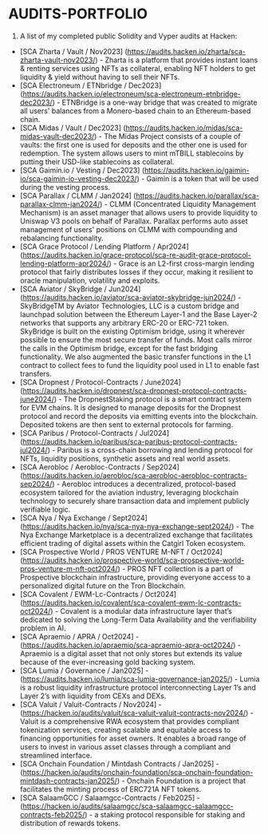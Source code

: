 # AUDITS-PORTFOLIO

1) A list of my completed public Solidity and Vyper audits at Hacken:
  - [SCA Zharta / Vault / Nov2023] (https://audits.hacken.io/zharta/sca-zharta-vault-nov2023/) - Zharta is a platform that provides instant loans & renting services using NFTs as collateral, enabling NFT holders to get liquidity & yield without having to sell their NFTs.
  - [SCA Electroneum / ETNbridge / Dec2023] (https://audits.hacken.io/electroneum/sca-electroneum-etnbridge-dec2023/) - ETNBridge is a one-way bridge that was created to migrate all users' balances from a Monero-based chain to an Ethereum-based chain.
  - [SCA Midas / Vault / Dec2023] (https://audits.hacken.io/midas/sca-midas-vault-dec2023/) - The Midas Project consists of a couple of vaults: the first one is used for deposits and the other one is used for redemption.  The system allows users to mint mTBILL stablecoins by putting their USD-like stablecoins as collateral.
  - [SCA Gaimin.io / Vesting / Dec2023] (https://audits.hacken.io/gaimin-io/sca-gaimin-io-vesting-dec2023/) - Gaimin is a token that will be used during the vesting process.
  - [SCA Parallax / CLMM / Jan2024] (https://audits.hacken.io/parallax/sca-parallax-clmm-jan2024/) - CLMM (Concentrated Liquidity Management Mechanism) is an asset manager that allows users to provide liquidity to Uniswap V3 pools on behalf of Parallax. Parallax performs auto asset management of users' positions on CLMM with compounding and rebalancing functionality.
  - [SCA Grace Protocol / Lending Platform / Apr2024] (https://audits.hacken.io/grace-protocol/sca-re-audit-grace-protocol-lending-platform-apr2024/) - Grace is an L2-first cross-margin lending protocol that fairly distributes losses if they occur, making it resilient to oracle manipulation, volatility and exploits.
  - [SCA Aviator / SkyBridge / Jun2024] (https://audits.hacken.io/aviator/sca-aviator-skybridge-jun2024/) - SkyBridgeTM by Aviator Technologies, LLC is a custom bridge and launchpad solution between the Ethereum Layer-1 and the Base Layer-2 networks that supports any arbitrary ERC-20 or ERC-721 token. SkyBridge is built on the existing Optimism bridge, using it wherever possible to ensure the most secure transfer of funds. Most calls mirror the calls in the Optimism bridge, except for the fast bridging functionality. We also augmented the basic transfer functions in the L1 contract to collect fees to fund the liquidity pool used in L1 to enable fast transfers.
  - [SCA Dropnest / Protocol-Contracts / June2024] (https://audits.hacken.io/dropnest/sca-dropnest-protocol-contracts-june2024/) - The DropnestStaking protocol is a smart contract system for EVM chains. It is designed to manage deposits for the Dropnest protocol and record the deposits via emitting events into the blockchain. Deposited tokens are then sent to external protocols for farming.
  - [SCA Paribus / Protocol-Contracts / Jul2024] (https://audits.hacken.io/paribus/sca-paribus-protocol-contracts-jul2024/) - Paribus is a cross-chain borrowing and lending protocol for NFTs, liquidity positions, synthetic assets and real world assets.
  - [SCA Aerobloc / Aerobloc-Contracts / Sep2024] (https://audits.hacken.io/aerobloc/sca-aerobloc-aerobloc-contracts-sep2024/) - Aerobloc introduces a decentralized, protocol-based ecosystem tailored for the aviation industry, leveraging blockchain technology to securely share transaction data and implement publicly verifiable logic.
  - [SCA Nya / Nya Exchange / Sept2024] (https://audits.hacken.io/nya/sca-nya-nya-exchange-sept2024/) - The Nya Exchange Marketplace is a decentralized exchange that facilitates efficient trading of digital assets within the Catgirl Token ecosystem.
  - [SCA Prospective World / PROS VENTURE M-NFT / Oct2024] (https://audits.hacken.io/prospective-world/sca-prospective-world-pros-venture-m-nft-oct2024/) - PROS NFT collection is a part of Prospective blockchain infrastructure, providing everyone access to a personalized digital future on the Tron Blockchain.
  - [SCA Covalent / EWM-Lc-Contracts / Oct2024] (https://audits.hacken.io/covalent/sca-covalent-ewm-lc-contracts-oct2024/) - Covalent is a modular data infrastructure layer that’s dedicated to solving the Long-Term Data Availability and the verifiability problem in AI.
  - [SCA Apraemio / APRA / Oct2024] - (https://audits.hacken.io/apraemio/sca-apraemio-apra-oct2024/) - Apraemio is a digital asset that not only stores but extends its value because of the ever-increasing gold backing system.
  - [SCA Lumia / Governance / Jan2025] - (https://audits.hacken.io/lumia/sca-lumia-governance-jan2025/) - Lumia is a robust liquidity infrastructure protocol interconnecting Layer 1’s and Layer 2’s with liquidity from CEXs and DEXs.
  - [SCA Valuit / Valuit-Contracts / Nov2024] - (https://hacken.io/audits/valuit/sca-valuit-valuit-contracts-nov2024/) - Valuit is a comprehensive RWA ecosystem that provides compliant tokenization services, creating scalable and equitable access to financing opportunities for asset owners. It enables a broad range of users to invest in various asset classes through a compliant and streamlined interface.
  - [SCA Onchain Foundation / Mintdash Contracts / Jan2025] - (https://hacken.io/audits/onchain-foundation/sca-onchain-foundation-mintdash-contracts-jan2025/) - Onchain Foundation is a project that facilitates the minting process of ERC721A NFT tokens.
  - [SCA SalaamGCC / Salaamgcc-Contracts / Feb2025] - (https://hacken.io/audits/salaamgcc/sca-salaamgcc-salaamgcc-contracts-feb2025/) - a staking protocol  responsible for staking and distribution of rewards tokens.
